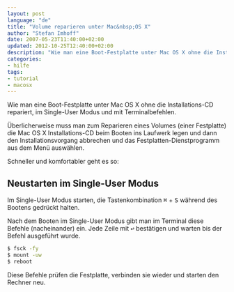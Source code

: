 ```yaml
---
layout: post
language: "de"
title: "Volume reparieren unter Mac&nbsp;OS X"
author: "Stefan Imhoff"
date: 2007-05-23T11:40:00+02:00
updated: 2012-10-25T12:40:00+02:00
description: "Wie man eine Boot-Festplatte unter Mac OS X ohne die Installations-CD repariert, im Single-User Modus und mit Terminalbefehlen."
categories:
- hilfe
tags:
- tutorial
- macosx
---
```


Wie man eine Boot-Festplatte unter Mac OS X ohne die Installations-CD repariert, im Single-User Modus und mit Terminalbefehlen.

Überlicherweise muss man zum Reparieren eines Volumes (einer Festplatte) die Mac OS X Installations-CD beim Booten ins Laufwerk legen und dann den Installationsvorgang abbrechen und das Festplatten-Dienstprogramm aus dem Menü auswählen.

Schneller und komfortabler geht es so:

## Neustarten im Single-User Modus

Im Single-User Modus starten, die Tastenkombination <kbd>⌘</kbd> + <kbd>S</kbd> während des Bootens gedrückt halten.

Nach dem Booten im Single-User Modus gibt man im Terminal diese Befehle (nacheinander) ein. Jede Zeile mit <kbd>↩</kbd> bestätigen und warten bis der Befehl ausgeführt wurde.

```sh
$ fsck -fy
$ mount -uw
$ reboot
```

Diese Befehle prüfen die Festplatte, verbinden sie wieder und starten den Rechner neu.
